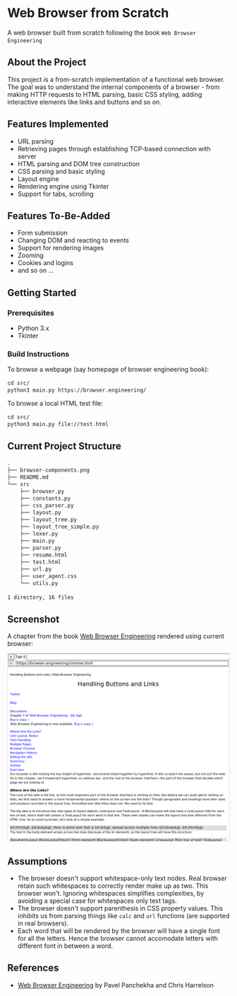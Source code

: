 # Web Browser from Scratch
A web browser built from scratch following the book `Web Browser Engineering`

## About the Project

This project is a from-scratch implementation of a functional web browser. The goal was to understand the internal components of a browser - from making HTTP requests to HTML parsing, basic CSS styling, adding interactive elements like links and buttons and so on. 

## Features Implemented
- URL parsing
- Retrieving pages through establishing TCP-based connection with server
- HTML parsing and DOM tree construction
- CSS parsing and basic styling
- Layout engine
- Rendering engine using Tkinter
- Support for tabs, scrolling

## Features To-Be-Added
- Form submission
- Changing DOM and reacting to events
- Support for rendering images
- Zooming
- Cookies and logins 
- and so on ...


<!-- ![Browser_Image](browser-components.png) -->

## Getting Started
### Prerequisites
- Python 3.x
- Tkinter

### Build Instructions
To browse a webpage (say homepage of browser engineering book):
```
cd src/
python3 main.py https://browser.engineering/
```

To browse a local HTML test file:
```
cd src/
python3 main.py file://test.html
```

## Current Project Structure

```
.
├── browser-components.png
├── README.md
└── src
    ├── browser.py
    ├── constants.py
    ├── css_parser.py
    ├── layout.py
    ├── layout_tree.py
    ├── layout_tree_simple.py
    ├── lexer.py
    ├── main.py
    ├── parser.py
    ├── resume.html
    ├── test.html
    ├── url.py
    ├── user_agent.css
    └── utils.py

1 directory, 16 files
```

## Screenshot

A chapter from the book [Web Browser Engineering](https://browser.engineering/) rendered using current browser: 

![Screenshot_Browser](ss.png)

## Assumptions
- The browser doesn't support whitespace-only text nodes. Real browser retain such whitespaces to correctly render make<span> </span>up as two. This browser won't. Ignoring whitespaces simplifies complexities, by avoiding a special case for whitespaces only text tags.
- The browser doesn't support parenthesis in CSS property values. This inhibits us from parsing things like `calc` and `url` functions (are supported in real browsers).
- Each word that will be rendered by the browser will have a single font for all the letters. Hence the browser cannot accomodate letters with different font in between a word.

## References
- [Web Browser Engineering](https://browser.engineering/) by Pavel Panchekha and Chris Harrelson

